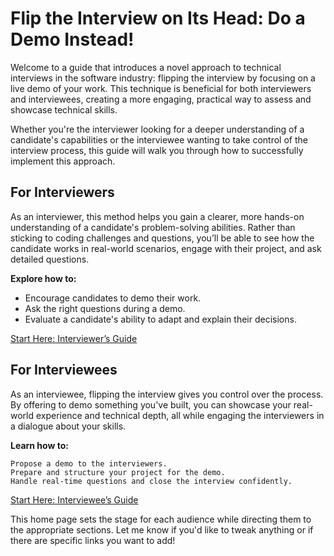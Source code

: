 # Flip the Interview on Its Head: Do a Demo Instead!

Welcome to a guide that introduces a novel approach to technical interviews in the software industry: flipping the interview by focusing on a live demo of your work. This technique is beneficial for both interviewers and interviewees, creating a more engaging, practical way to assess and showcase technical skills.

Whether you're the interviewer looking for a deeper understanding of a candidate's capabilities or the interviewee wanting to take control of the interview process, this guide will walk you through how to successfully implement this approach.

## For Interviewers

As an interviewer, this method helps you gain a clearer, more hands-on understanding of a candidate's problem-solving abilities. Rather than sticking to coding challenges and questions, you’ll be able to see how the candidate works in real-world scenarios, engage with their project, and ask detailed questions.

**Explore how to:**

- Encourage candidates to demo their work.
- Ask the right questions during a demo.
- Evaluate a candidate's ability to adapt and explain their decisions.

[Start Here: Interviewer’s Guide](/interviewer)

## For Interviewees

As an interviewee, flipping the interview gives you control over the process. By offering to demo something you've built, you can showcase your real-world experience and technical depth, all while engaging the interviewers in a dialogue about your skills.

**Learn how to:**

    Propose a demo to the interviewers.
    Prepare and structure your project for the demo.
    Handle real-time questions and close the interview confidently.

[Start Here: Interviewee’s Guide](/interviewer)

This home page sets the stage for each audience while directing them to the appropriate sections. Let me know if you'd like to tweak anything or if there are specific links you want to add!
